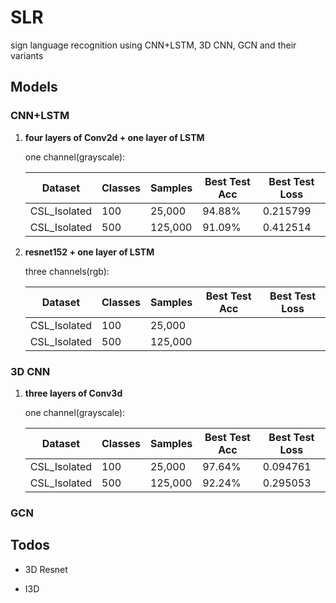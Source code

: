 # SLR
sign language recognition using CNN+LSTM, 3D CNN, GCN and their variants

## Models

### CNN+LSTM

1. **four layers of Conv2d + one layer of LSTM**

   one channel(grayscale):

   | Dataset      | Classes | Samples | Best Test Acc | Best Test Loss |
   | ------------ | ------- | ------- | ------------- | -------------- |
   | CSL_Isolated | 100     | 25,000  | 94.88%        | 0.215799       |
   | CSL_Isolated | 500     | 125,000 | 91.09%        | 0.412514       |

2. **resnet152 + one layer of LSTM**

   three channels(rgb):

   | Dataset      | Classes | Samples | Best Test Acc | Best Test Loss |
   | ------------ | ------- | ------- | ------------- | -------------- |
   | CSL_Isolated | 100     | 25,000  |               |                |
   | CSL_Isolated | 500     | 125,000 |               |                |

### 3D CNN

1. **three layers of Conv3d**

   one channel(grayscale):

   | Dataset      | Classes | Samples | Best Test Acc | Best Test Loss |
   | ------------ | ------- | ------- | ------------- | -------------- |
   | CSL_Isolated | 100     | 25,000  | 97.64%        | 0.094761       |
   | CSL_Isolated | 500     | 125,000 | 92.24%        | 0.295053       |



### GCN



## Todos

- 3D Resnet

- I3D